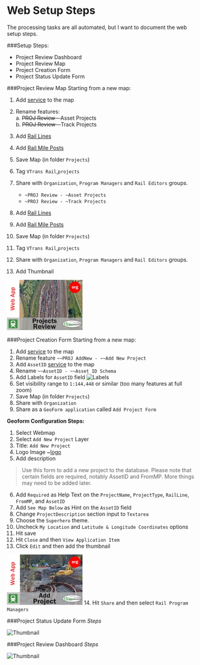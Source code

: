 Web Setup Steps
===============

The processing tasks are all automated, but I want to document the web setup steps.

###Setup Steps:
- Project Review Dashboard 
- Project Review Map 
- Project Creation Form 
- Project Status Update Form 

###Project Review Map
Starting from a new map:  
1. Add [service](http://vtransmap01.aot.state.vt.us/arcgis/rest/services/Rail/PROJ_Review/FeatureServer) to the map  
2. Rename features:  
  a. <del>PROJ Review - </del> Asset Projects    
  b. <del>PROJ Review - </del> Track Projects  

3. Add [Rail Lines](http://vtransmap01.aot.state.vt.us/arcgis/rest/services/Rail/Rail_Lines/MapServer)
4. Add [Rail Mile Posts](http://vtransmap01.aot.state.vt.us/arcgis/rest/services/Rail/Rail_MilePosts/MapServer)
5. Save Map (in folder `Projects`)
6. Tag `VTrans Rail`,`projects`
7. Share with `Organization`, `Program Managers` and `Rail Editors` groups.
    *  `~PROJ Review - ~Asset Projects`  
    *  `~PROJ Review - ~Track Projects`  
3. Add [Rail Lines](http://vtransmap01.aot.state.vt.us/arcgis/rest/services/Rail/Rail_Lines/MapServer)  
4. Add [Rail Mile Posts](http://vtransmap01.aot.state.vt.us/arcgis/rest/services/Rail/Rail_MilePosts/MapServer)  
5. Save Map (in folder `Projects`)  
6. Tag `VTrans Rail`,`projects`  
7. Share with `Organization`, `Program Managers` and `Rail Editors` groups.  
8. Add Thumbnail   

![Thumbnail](https://raw.githubusercontent.com/VTrans-Rail/Project-Web-GIS/master/img/PROJ_Review.png)

###Project Creation Form
Starting from a new map:
1. Add [service](http://vtransmap01.aot.state.vt.us/arcgis/rest/services/Rail/PROJ_AddNew/FeatureServer) to the map
2. Rename feature `~~PROJ AddNew - ~~Add New Project`
3. Add `AssetID` [service](http://vtransmap01.aot.state.vt.us/arcgis/rest/services/Rail/AssetID/FeatureServer/0) to the map
4. Rename `~~AssetID - ~~Asset ID Schema`
5. Add Labels for `AssetID` field 
![Labels]()
6. Set visibility range to `1:144,448` or similar (too many features at full zoom)
7. Save Map (in folder `Projects`)
8. Share with `Organization`  
9. Share as a `GeoForm application` called `Add Project Form`    

**Geoform Configuration Steps:**

1. Select Webmap  
2. Select `Add New Project` Layer  
3. Title: `Add New Project`
4. Logo Image ~[logo](https://raw.githubusercontent.com/VTrans-Rail/Project-Web-GIS/master/img/logo-med.png)
5. Add description

>Use this form to add a new project to the database. Please note that certain fields are required, notably AssetID and FromMP.
> More things may need to be added later.

6. Add `Required` as Help Text on the `ProjectName`, `ProjectType`, `RailLine`, `FromMP`, and `AssetID`  
7. Add `See Map Below` as Hint on the `AssetID` field  
8. Change `ProjectDescription` section input to `Textarea`  
9. Choose the `Superhero` theme.  
10. Uncheck `My Location` and `Latitude & Longitude Coordinates` options  
11. Hit save
12. Hit `Close` and then `View Application Item`  
13. Click `Edit` and then add the thumbnail    

![Thumbnail](https://raw.githubusercontent.com/VTrans-Rail/Project-Web-GIS/master/img/PROJ_Add.png)
14. Hit `Share` and then select `Rail Program Managers`


###Project Status Update Form
_Steps_

![Thumbnail]()

###Project Review Dashboard
_Steps_

![Thumbnail]()
